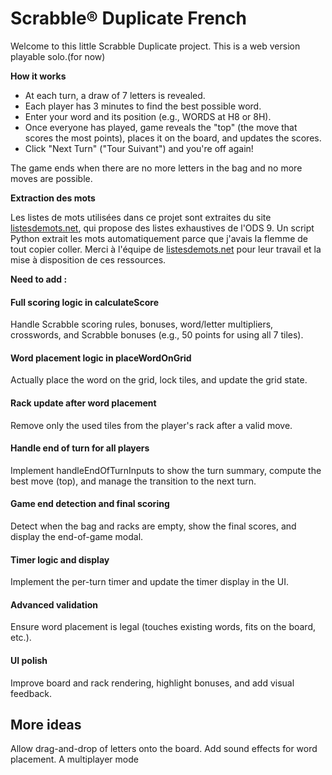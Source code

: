 # Scrabble® Duplicate French

Welcome to this little Scrabble Duplicate project. This is a web version playable solo.(for now)


**How it works**

* At each turn, a draw of 7 letters is revealed.
* Each player has 3 minutes to find the best possible word.
* Enter your word and its position (e.g., WORDS at H8 or 8H).
* Once everyone has played, game reveals the "top" (the move that scores the most points), places it on the board, and updates the scores.
* Click "Next Turn" ("Tour Suivant") and you're off again!

The game ends when there are no more letters in the bag and no more moves are possible.

**Extraction des mots**

Les listes de mots utilisées dans ce projet sont extraites du site [listesdemots.net](https://www.listesdemots.net/), qui propose des listes exhaustives de l'ODS 9. Un script Python extrait les mots automatiquement parce que j'avais la flemme de tout copier coller. Merci à l'équipe de [listesdemots.net](https://www.listesdemots.net/) pour leur travail et la mise à disposition de ces ressources.




**Need to add :** 

#### Full scoring logic in calculateScore

Handle Scrabble scoring rules, bonuses, word/letter multipliers, crosswords, and Scrabble bonuses (e.g., 50 points for using all 7 tiles).

#### Word placement logic in placeWordOnGrid

Actually place the word on the grid, lock tiles, and update the grid state.

#### Rack update after word placement

Remove only the used tiles from the player's rack after a valid move.

#### Handle end of turn for all players

Implement handleEndOfTurnInputs to show the turn summary, compute the best move (top), and manage the transition to the next turn.

#### Game end detection and final scoring

Detect when the bag and racks are empty, show the final scores, and display the end-of-game modal.

#### Timer logic and display

Implement the per-turn timer and update the timer display in the UI.

#### Advanced validation

Ensure word placement is legal (touches existing words, fits on the board, etc.).

#### UI polish

Improve board and rack rendering, highlight bonuses, and add visual feedback.


## More ideas 
Allow drag-and-drop of letters onto the board.
Add sound effects for word placement.
A  multiplayer mode
